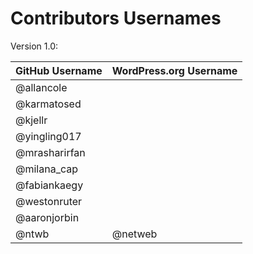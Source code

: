 # Contributors Usernames

Version 1.0:

| GitHub Username | WordPress.org Username|
| --------------- | --------------------- |
| @allancole | |
| @karmatosed | |
| @kjellr | |
| @yingling017 | |
| @mrasharirfan | |
| @milana_cap | |
| @fabiankaegy | |
| @westonruter | |
| @aaronjorbin | |
| @ntwb | @netweb |
